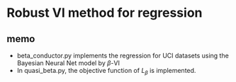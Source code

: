 # Robust VI method for regression

## memo
* beta_conductor.py implements the regression for UCI datasets using the Bayesian Neural Net model by $\beta$-VI
* In quasi_beta.py, the objective function of $L_\beta$ is implemented.

